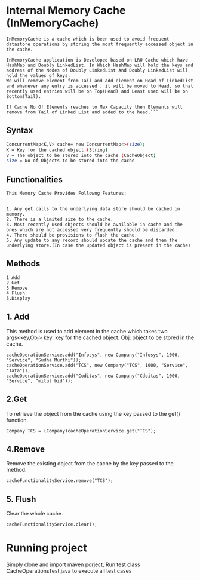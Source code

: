 # Internal Memory Cache (InMemoryCache)
```
InMemoryCache is a cache which is been used to avoid frequent datastore operations by storing the most frequently accessed object in the cache.

InMemoryCache application is Developed based on LRU Cache which have HashMap and Doubly LinkedList, In Which HashMap will hold the keys and address of the Nodes of Doubly LinkedList And Doubly LinkedList will hold the values of keys.
We will remove element from Tail and add element on Head of LinkedList and whenever any entry is accessed , it will be moved to Head. so that recently used entries will be on Top(Head) and Least used will be on Bottom(Tail).

If Cache No Of Elements reaches to Max Capacity then Elements will remove from Tail of Linked List and added to the head.```
```

## Syntax

```bash
ConcurrentMap<K,V> cache= new ConcurrentMap<>(size);
K = Key for the cached object (String)
V = The object to be stored into the cache (CacheObject)
size = No of Objects to be stored into the cache
```

## Functionalities
```
This Memory Cache Provides Followng Features:


1. Any get calls to the underlying data store should be cached in memory.
2. There is a limited size to the cache.
3. Most recently used objects should be available in cache and the ones which are not accessed very frequently should be discarded.
4. There should be provisions to flush the cache.
5. Any update to any record should update the cache and then the underlying store.(In case the updated object is present in the cache)
```

## Methods
```
1 Add
2 Get
3 Remove
4 Flush
5.Display
```

## 1. Add

 This method is used to add element in the cache.which takes two args<key,Obj> 
 key: key for the cached object.
 Obj: object to be stored in the cache.
 
```
cacheOperationService.add("Infosys", new Company("Infosys", 1000, "Service", "Sudha Murthi"));
cacheOperationService.add("TCS", new Company("TCS", 1000, "Service", "Tata"));
cacheOperationService.add("Coditas", new Company("Cdoitas", 1000, "Service", "mitul bid"));
```

## 2.Get
To retrieve the object from the cache using the key passed to the get() function.

```
Company TCS = (Company)cacheOperationService.get("TCS");
```
## 4.Remove
Remove the existing object from the cache by the key passed to the method.

```
cacheFunctionalityService.remove("TCS");
```
## 5. Flush
Clear the whole cache.

```
cacheFunctionalityService.clear();
```
# Running project
Simply clone and import maven porject, Run test class CacheOperationsTest.java to execute all test cases
